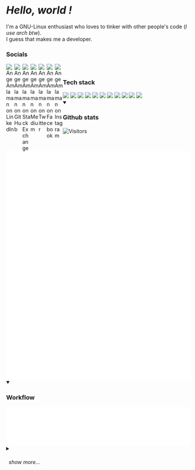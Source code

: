 # *Hello, world !*

I'm a GNU-Linux enthusiast who loves to tinker with other people's code (*I use arch btw*). <br>I guess that makes me a developer.

<h3>Socials</h3>
<a href="https://www.linkedin.com/in/ange-kevin-amlaman-09813b244">
  <img align="left" alt="Ange Amlaman on LinkedIn" width="22px" src="https://www.vectorlogo.zone/logos/linkedin/linkedin-tile.svg" />
</a>
<a href="https://github.com/charveey/">
  <img align="left" alt="Ange Amlaman on GitHub" width="22px" src="https://www.vectorlogo.zone/logos/github/github-tile.svg" />
</a>
<a href="https://stackexchange.com/users/14127635/ange-kevin-amlaman?tab=accounts">
  <img align="left" alt="Ange Amlaman on Stack Exchange" width="22px" src="https://www.vectorlogo.zone/logos/stackexchange/stackexchange-icon.svg" />
</a>
<a href="https://medium.com/@positronic_brain">
  <img align="left" alt="Ange Amlaman on Medium" width="22px" src="https://www.vectorlogo.zone/logos/medium/medium-tile.svg" />
</a>
<a href="https://twitter.com/im_kveen">
  <img align="left" alt="Ange Amlaman on Twitter" width="22px" src="https://www.vectorlogo.zone/logos/twitter/twitter-tile.svg" />
</a>
<a href="https://www.facebook.com/charveey">
  <img align="left" alt="Ange Amlaman on Facebook" width="22px" src="https://www.vectorlogo.zone/logos/facebook/facebook-tile.svg" />
</a>
<a href="https://www.instagram.com/im_kveen/">
  <img align="left" alt="Ange Amlaman on Instagram" width="22px" src="https://www.vectorlogo.zone/logos/instagram/instagram-tile.svg" />
</a>
<br>
<h3>Tech stack</h3>
<code><img height="20" src="https://cdn.worldvectorlogo.com/logos/visual-studio-code-1.svg"></code>
<code><img height="20" src="https://www.vectorlogo.zone/logos/inkscape/inkscape-icon.svg"></code>
<code><img height="20" src="https://upload.wikimedia.org/wikipedia/commons/6/60/Obsidian_software_logo.svg"></code>
<code><img height="20" src="https://www.vectorlogo.zone/logos/linux/linux-icon.svg"></code>
<code><img height="20" src="https://www.vectorlogo.zone/logos/git-scm/git-scm-icon.svg"></code>
<code><img height="20" src="https://www.vectorlogo.zone/logos/raspberrypi/raspberrypi-icon.svg"></code>
<code><img height="20" src="https://www.vectorlogo.zone/logos/netlify/netlify-icon.svg"></code>
<code><img height="25" src="https://education.ti.com/-/media/ti/education/images/activities/ti-codes/21172_ticodes_platformlanding_basiccircle.png"></code>
<code><img height="20" src="https://www.vectorlogo.zone/logos/gnu_bash/gnu_bash-official.svg"></code>
<code><img height="25" src="https://www.vectorlogo.zone/logos/jekyllrb/jekyllrb-ar21.svg"></code>
<code><img height="20" src="https://www.vectorlogo.zone/logos/python/python-official.svg"></code>
<br>
<details open>
<summary><h3>Github stats&ensp;</h3><img align="center" src="https://komarev.com/ghpvc/?username=charveey&color=blue&label=Visitors" alt="Visitors" width="70"></summary>
<img align="center" src="/github-metrics.svg" alt="Metrics" width="500">
</details>
<details open>
<summary><h3>Workflow</h3></summary>
<img align="center" src="/metrics.plugin.wakatime.svg" alt="Wakatime" width="500">
<details>
<summary><h6>&ensp;show more...</h6></summary>
<img align="center" src="/metrics.plugin.habits.svg" alt="Coding habits" width="500">
</details>
</details>